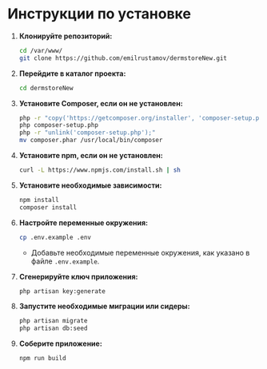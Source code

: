 # Инструкции по установке

1. **Клонируйте репозиторий:**
    ```sh
    cd /var/www/
    git clone https://github.com/emilrustamov/dermstoreNew.git
    ```

2. **Перейдите в каталог проекта:**
    ```sh
    cd dermstoreNew
    ```

3. **Установите Composer, если он не установлен:**
    ```sh
    php -r "copy('https://getcomposer.org/installer', 'composer-setup.php');"
    php composer-setup.php
    php -r "unlink('composer-setup.php');"
    mv composer.phar /usr/local/bin/composer
    ```

4. **Установите npm, если он не установлен:**
    ```sh
    curl -L https://www.npmjs.com/install.sh | sh
    ```

5. **Установите необходимые зависимости:**
    ```sh
    npm install
    composer install
    ```

6. **Настройте переменные окружения:**
    ```sh
    cp .env.example .env
    ```
    - Добавьте необходимые переменные окружения, как указано в файле `.env.example`.

7. **Сгенерируйте ключ приложения:**
    ```sh
    php artisan key:generate
    ```

8. **Запустите необходимые миграции или сидеры:**
    ```sh
    php artisan migrate
    php artisan db:seed
    ```

9. **Соберите приложение:**
    ```sh
    npm run build
    ```